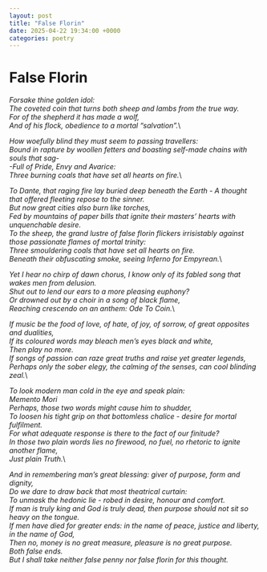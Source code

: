 ```yaml
---
layout: post
title: "False Florin"
date: 2025-04-22 19:34:00 +0000
categories: poetry
---
```


# False Florin
*Forsake thine golden idol:*\
*The coveted coin that turns both sheep and lambs from the true way.*\
*For of the shepherd it has made a wolf,*\
*And of his flock, obedience to a mortal “salvation”.*\


*How woefully blind they must seem to passing travellers:*\
*Bound in rapture by woollen fetters and boasting self-made chains with souls that sag-*\
*-Full of Pride, Envy and Avarice:*\
*Three burning coals that have set all hearts on fire.*\


*To Dante, that raging fire lay buried deep beneath the Earth - A thought that offered fleeting repose to the sinner.*\
*But now great cities also burn like torches,*\
*Fed by mountains of paper bills that ignite their masters’ hearts with unquenchable desire.*\
*To the sheep, the grand lustre of false florin flickers irrisistably against those passionate flames of mortal trinity:*\
*Three smouldering coals that have set all hearts on fire.*\
*Beneath their obfuscating smoke, seeing Inferno for Empyrean.*\


*Yet I hear no chirp of dawn chorus, I know only of its fabled song that wakes men from delusion.*\
*Shut out to lend our ears to a more pleasing euphony?*\
*Or drowned out by a choir in a song of black flame,*\
*Reaching crescendo on an anthem: Ode To Coin.*\


*If music be the food of love, of hate, of joy, of sorrow, of great opposites and dualities,*\
*If its coloured words may bleach men’s eyes black and white,*\
*Then play no more.*\
*If songs of passion can raze great truths and raise yet greater legends,*\
*Perhaps only the sober elegy, the calming of the senses, can cool blinding zeal.*\


*To look modern man cold in the eye and speak plain:*\
*Memento Mori*\
*Perhaps, those two words might cause him to shudder,*\
*To loosen his tight grip on that bottomless chalice - desire for mortal fulfilment.*\
*For what adequate response is there to the fact of our finitude?*\
*In those two plain words lies no firewood, no fuel, no rhetoric to ignite another flame,*\
*Just plain Truth.*\


*And in remembering man’s great blessing: giver of purpose, form and dignity,*\
*Do we dare to draw back that most theatrical curtain:*\
*To unmask the hedonic lie - robed in desire, honour and comfort.*\
*If man is truly king and God is truly dead, then purpose should not sit so heavy on the tongue.*\
*If men have died for greater ends: in the name of peace, justice and liberty, in the name of God,*\
*Then no, money is no great measure, pleasure is no great purpose.*\
*Both false ends.*\
*But I shall take neither false penny nor false florin for this thought.*

